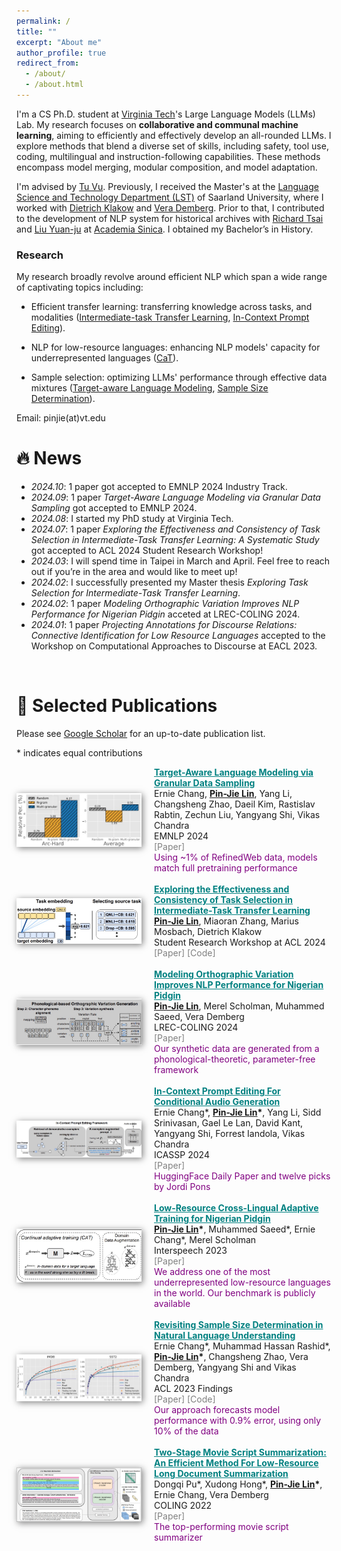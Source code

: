 ```yaml
---
permalink: /
title: ""
excerpt: "About me"
author_profile: true
redirect_from: 
  - /about/
  - /about.html
---
```


<!-- I am a first-year PhD student, advised by [Tu Vu](https://tuvllms.github.io/) at [Virginia Tech](https://cs.vt.edu/). My research aims to develop efficient artificial intelligent (AI) models for communal and collaborative generalization. How can we teach AI model a suite of skills efficiently? Specifically, I have worked on improving model adaptation, measuring the effects of data and prompts, and addressing data scarcity through synthetic data. I am now exploring representative skill combinations. -->

I'm a CS Ph.D. student at [Virginia Tech](https://cs.vt.edu/)'s Large Language Models (LLMs) Lab. My research focuses on **collaborative and communal machine learning**, aiming to efficiently and effectively develop an all-rounded LLMs. I explore methods that blend a diverse set of skills, including safety, tool use, coding, multilingual and instruction-following capabilities. These methods encompass model merging, modular composition, and model adaptation.


I'm advised by [Tu Vu](https://tuvllms.github.io/). Previously, I received the Master's at the [Language Science and Technology Department (LST)](https://www.uni-saarland.de/en/department/lst/research.html) of Saarland University, where I worked with [Dietrich Klakow](https://www.lsv.uni-saarland.de/people/dietrich-klakow/) and [Vera Demberg](https://www.uni-saarland.de/lehrstuhl/demberg/members/verademberg.html). Prior to that, I contributed to the development of NLP system for historical archives with [Richard Tsai](https://scholar.google.com.tw/citations?user=iDz3gJ4AAAAJ&hl=zh-TW) and [Liu Yuan-ju](https://www.harvard-yenching.org/person/liu-yuan-ju/) at [Academia Sinica](https://www.sinica.edu.tw/en). I obtained my Bachelor’s in History.


### Research

My research broadly revolve around efficient NLP which span a wide range of captivating topics including:

- Efficient transfer learning: transferring knowledge across tasks, and modalities
([Intermediate-task Transfer Learning](https://aclanthology.org/2024.acl-srw.24/), [In-Context Prompt Editing](https://arxiv.org/abs/2311.00895)).


- NLP for low-resource languages: enhancing NLP models' capacity for underrepresented languages ([CaT](https://arxiv.org/abs/2307.00382)).

- Sample selection: optimizing LLMs' performance through effective data mixtures ([Target-aware Language Modeling](https://arxiv.org/abs/2409.14705/), [Sample Size Determination](https://aclanthology.org/2023.findings-acl.419/)).


<!-- - Semantic space for task information encoding: [IIT](https://drive.google.com/file/d/1cRGYOvBls695iaOWhuV_8bJoIKy1EUMy/view?usp=sharing). -->

<!-- These days, I’m excited about delving into the behavior of LMs — understanding how they learn and process information at different levels. Pertinent sub- questions arise, such as understanding the specific information transmitted through within-tuning phases and cross-tuning phases. Furthermore, exploring how LMs store information in their knowledge reservoirs and how they can selectively purge or forget knowledge from this reservoir.
-->

Email: pinjie(at)vt.edu

<!-- <span style="color:darkgreen"> -->
<!-- I am actively seeking a internship/student research for Winter 2024. I invite you to review my CV for further details. [CV](https://drive.google.com/file/d/1OHTYGY6oKKbaG0BDucPI__Ij4LYmRm4y/view?usp=sharing).</span> -->

<!-- <br /> -->


# 🔥 News

- *2024.10*: 1 paper got accepted to EMNLP 2024 Industry Track.
- *2024.09*: 1 paper *Target-Aware Language Modeling via Granular Data Sampling* got accepted to EMNLP 2024.
- *2024.08*: I started my PhD study at Virginia Tech.
- *2024.07*: 1 paper *Exploring the Effectiveness and Consistency of Task Selection in Intermediate-Task Transfer Learning: A Systematic Study* got accepted to ACL 2024 Student Research Workshop!
- *2024.03*: I will spend time in Taipei in March and April. Feel free to reach out if you’re in the area and would like to meet up! 
- *2024.02*: I successfully presented my Master thesis *Exploring Task Selection for Intermediate-Task Transfer Learning*.
- *2024.02*: 1 paper *Modeling Orthographic Variation Improves NLP Performance for Nigerian Pidgin* acceted at LREC-COLING 2024.
- *2024.01*: 1 paper *Projecting Annotations for Discourse Relations: Connective Identification for Low Resource Languages* accepted to the Workshop on Computational Approaches to Discourse at EACL 2023.

<!-- - *2023.12*: 🎉😊 Our paper *In-Context Prompt Editing For Conditional Audio Generation* has been accepted at ICASSP 2024.
- *2023.12*: The paper *On the Open Prompt Challenge in Conditional Audio Generation* has been accepted at ICASSP 2024.
- *2023.09*: I have been selected for the 2023B cohort of Google's CS Research Mentorship Program (CSRMP).
- *2023.05*: 🎉🥰 Our new paper *Low-Resource Cross-Lingual Adaptive Training for Nigerian Pidgin* has been accepted at Interspeech 2023.
- *2023.05*: 🎉🎉 Our new paper has been accepted at ACL 2023 findings. 

- *2022.10*: 🎉🎉 Our new paper *[Two-Stage Movie Script Summarization: An Efficient Method For Low-Resource Long Document Summarization
](https://aclanthology.org/2022.creativesumm-1.9)* will be presented at the workshop on Automatic Summarization for Creative Writing at COLING 2022. Our system ranks **1st** in the Script-base track.
- *2022.04*: I will present our software project for short story recommendations (with Niyati Bafna) at Saarland university. 

- *2020.10*: I start my journey at Saarland university.

- *2019.12*: Our paper will be presented at conference DADH 2019. 
- *2019.08*: I will give a talk about *Climate Event system based on Historical Meteorological Records* at National Central University.
- *2019.08*: I gave a tutorial for [Hello, Sequence Labeling](https://docs.google.com/presentation/d/1jdZOhs8woyt4G0nYonhlUoFmsCGW_udfGYcsA3--Axw/edit?usp=sharing) in the Summer Program at National Central University.

- *2018.12*: Our paper will be presented at conference DADH 2018. 
- *2018.07*: I gave a invited talk about Python programming on Digital Humanities Workshop at National Taiwan University. -->

<br /> 

# 📝 <a id="-Publications">Selected Publications</a>


Please see [Google Scholar](https://scholar.google.com/citations?user=KYeOpSoAAAAJ&hl=en&authuser=1) for an up-to-date publication list.

\* indicates equal contributions


<style>
    :root {
        --img-width: 200px;
    }
    img {
        width: var(--img-width);
    }
</style>


<div style="display: flex; align-items: center;">
    <img src="images/imgs/sampling-img-5.jpg" alt="Description" style="width: {{ site.img_width }}; height: auto; margin-right: 20px; box-shadow: 2px 2px 10px rgba(0, 0, 0, 0.5);">
    <div>
        <a href="https://arxiv.org/abs/2409.14705" style="color:teal;"><strong>Target-Aware Language Modeling via Granular Data Sampling</strong></a> <br />
        Ernie Chang, <strong><ins>Pin-Jie Lin</ins></strong>, Yang Li, Changsheng Zhao, Daeil Kim, Rastislav Rabtin, Zechun Liu, Yangyang Shi, Vikas Chandra <br />
        EMNLP 2024 <br />
        <a href="https://arxiv.org/abs/2409.14705" style="color:gray; text-decoration:none;">[Paper]</a> <br />
        <span style="color:purple">Using ~1% of RefinedWeb data, models match full pretraining performance</span>
    </div>
</div>
<br />

<div style="display: flex; align-items: center;">
    <img src="images/imgs/task-emb-img-1.jpg" alt="Description" style="width: {{ site.img_width }}; height: auto; margin-right: 20px; box-shadow: 2px 2px 10px rgba(0, 0, 0, 0.5);">
    <div>
        <a href="https://aclanthology.org/2024.acl-srw.24/" style="color:teal;"><strong>Exploring the Effectiveness and Consistency of Task Selection in Intermediate-Task Transfer Learning</strong></a> <br />
        <strong><ins>Pin-Jie Lin</ins></strong>, Miaoran Zhang, Marius Mosbach, Dietrich Klakow <br />
        Student Research Workshop at ACL 2024 <br />
        <a href="https://aclanthology.org/2024.acl-srw.24/" style="color:gray; text-decoration:none;">[Paper]</a> <a href="https://github.com/uds-lsv/intermediate-task-selection/" style="color:gray; text-decoration:none;">[Code]</a><br />
    </div>
</div>
<br />

<div style="display: flex; align-items: center;">
    <img src="images/imgs/ov-img-4.jpg" alt="Description" style="width: {{ site.img_width }}; height: auto; margin-right: 20px; box-shadow: 2px 2px 10px rgba(0, 0, 0, 0.5);">
    <div>
        <a href="https://aclanthology.org/2024.lrec-main.1006/" style="color:teal;"><strong>Modeling Orthographic Variation Improves NLP Performance for Nigerian Pidgin</strong></a> <br />
        <strong><ins>Pin-Jie Lin</ins></strong>, Merel Scholman, Muhammed Saeed, Vera Demberg <br />
        LREC-COLING 2024 <br />
        <a href="https://aclanthology.org/2024.lrec-main.1006/" style="color:gray; text-decoration:none;">[Paper]</a> <br />
        <span style="color:purple">Our synthetic data are generated from a phonological-theoretic, parameter-free framework</span>
    </div>
</div>
<br />

<div style="display: flex; align-items: center;">
    <img src="images/imgs/in-context-img-1.jpg" alt="Description" style="width: {{ site.img_width }}; height: auto; margin-right: 20px; box-shadow: 2px 2px 10px rgba(0, 0, 0, 0.5);">
    <div>
        <a href="https://ieeexplore.ieee.org/document/10446431" style="color:teal;"><strong>In-Context Prompt Editing For Conditional Audio Generation</strong></a> <br />
        Ernie Chang*, <strong><ins>Pin-Jie Lin</ins>*</strong>, Yang Li, Sidd Srinivasan, Gael Le Lan, David Kant, Yangyang Shi, Forrest Iandola, Vikas Chandra <br />
        ICASSP 2024 <br />
        <a href="https://ieeexplore.ieee.org/document/10446431" style="color:gray; text-decoration:none;">[Paper]</a> <br />
        <span style="color:purple">HuggingFace Daily Paper and twelve picks by Jordi Pons</span>
    </div>
</div>
<br />


<!-- **On the Open Prompt Challenge in Conditional Audio Generation** <br />
Ernie Chang, Sidd Srinivasan, Mahi Luthra, **<ins>Pin-Jie Lin</ins>**, Varun K. Nagaraja, Forrest Iandola, Zechun Liu, Zhaoheng Ni, Changsheng Zhao, Yangyang Shi, Vikas Chandra <br />
ICASSP 2024 <br /> -->



<div style="display: flex; align-items: center;">
    <img src="images/imgs/cat-img-3.jpg" alt="Description" style="width: {{ site.img_width }}; height: auto; margin-right: 20px; box-shadow: 2px 2px 10px rgba(0, 0, 0, 0.5);">
    <div>
        <a href="https://www.isca-archive.org/interspeech_2023/lin23e_interspeech.html" style="color:teal;"><strong>Low-Resource Cross-Lingual Adaptive Training for Nigerian Pidgin</strong></a> <br />
        <strong><ins>Pin-Jie Lin</ins>*</strong>, Muhammed Saeed*, Ernie Chang*, Merel Scholman <br />
        Interspeech 2023 <br />
        <a href="https://www.isca-archive.org/interspeech_2023/lin23e_interspeech.html" style="color:gray; text-decoration:none;">[Paper]</a> <br />
        <span style="color:purple">We address one of the most underrepresented low-resource languages in the world. Our benchmark is publicly available</span>
    </div>
</div>
<br />


<div style="display: flex; align-items: center;">
    <img src="images/imgs/sample-size-img-1.jpg" alt="Description" style="width: {{ site.img_width }}; height: auto; margin-right: 20px; box-shadow: 2px 2px 10px rgba(0, 0, 0, 0.5);">
    <div>
        <a href="https://aclanthology.org/2023.findings-acl.419/" style="color:teal;"><strong>Revisiting Sample Size Determination in Natural Language Understanding</strong></a> <br />
        Ernie Chang*, Muhammad Hassan Rashid*, <strong><ins>Pin-Jie Lin</ins>*</strong>, Changsheng Zhao, Vera Demberg, Yangyang Shi and Vikas Chandra <br />
        ACL 2023 Findings <br />
        <a href="https://aclanthology.org/2023.findings-acl.419/" style="color:gray; text-decoration:none;">[Paper]</a> <a href="https://github.com/pjlintw/sample-size" style="color:gray; text-decoration:none;">[Code]</a>
        <br />
        <span style="color:purple">Our approach forecasts model performance with 0.9% error, using only 10% of the data</span>
    </div>
</div>
<br />

<div style="display: flex; align-items: center;">
    <img src="images/imgs/sum-img-1.jpg" alt="Description" style="width: {{ site.img_width }}; height: auto; margin-right: 20px; box-shadow: 2px 2px 10px rgba(0, 0, 0, 0.5);">
    <div>
        <a href="https://aclanthology.org/2022.creativesumm-1.9/" style="color:teal;"><strong>Two-Stage Movie Script Summarization: An Efficient Method For Low-Resource Long Document Summarization</strong></a> <br />
        Dongqi Pu*, Xudong Hong*, <strong><ins>Pin-Jie Lin</ins>*</strong>, Ernie Chang, Vera Demberg <br />
        COLING 2022 <br />
        <a href="https://aclanthology.org/2022.creativesumm-1.9/" style="color:gray; text-decoration:none;">[Paper]</a> <br />
        <span style="color:purple">The top-performing movie script summarizer</span>
    </div>
</div>



<!--
**Event Extraction: Convolutional Neural Networks for Extracting Medieval
Chinese Monk’s Travels**  <br />
**<ins>Pin-Jie Lin</ins>**, Bing-Lin Tsai <br />
International Conference of Digital Archives and Digital Humanities 2019 <br />

**Name Recognition of Medieval Chinese
Monk Names** <br />
Severina Balabanova, **<ins>Pin-Jie Lin</ins>**, Ya-Lin Chen, Wan-Chun Chiu <br />
International Conference of Digital Archives and Digital Humanities 2018 <br />
 -->
